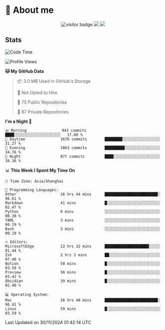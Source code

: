 <!-- ![](https://youpai.roccoshi.top/img/20200804214216.png) -->

# 🧐 About me
 
<p align="center">
<img src="https://visitor-badge.laobi.icu/badge?page_id=Lincest.Lincest&title=hits" alt="visitor badge"/>
<a href="mailto:imroccoshi@gmail.com"><img src="https://img.shields.io/badge/gmail-imroccoshi%40gmail.com-red"></a>
<a href="https://blog.roccoshi.top"><img src="https://img.shields.io/badge/blog-roccoshi-green"></a>
</p>

## Stats

<!--START_SECTION:waka-->
![Code Time](http://img.shields.io/badge/Code%20Time-1%2C738%20hrs%2013%20mins-blue)

![Profile Views](http://img.shields.io/badge/Profile%20Views-0-blue)

**🐱 My GitHub Data** 

> 📦 3.0 MB Used in GitHub's Storage 
 > 
> 🚫 Not Opted to Hire
 > 
> 📜 75 Public Repositories 
 > 
> 🔑 67 Private Repositories 
 > 
**I'm a Night 🦉** 

```text
🌞 Morning                943 commits         ████░░░░░░░░░░░░░░░░░░░░░   17.60 % 
🌆 Daytime                1676 commits        ████████░░░░░░░░░░░░░░░░░   31.27 % 
🌃 Evening                1863 commits        █████████░░░░░░░░░░░░░░░░   34.76 % 
🌙 Night                  877 commits         ████░░░░░░░░░░░░░░░░░░░░░   16.36 % 
```


📊 **This Week I Spent My Time On** 

```text
🕑︎ Time Zone: Asia/Shanghai

💬 Programming Languages: 
Other                    26 hrs 44 mins      ████████████████████████░   96.61 % 
Markdown                 41 mins             █░░░░░░░░░░░░░░░░░░░░░░░░   02.47 % 
Python                   6 mins              ░░░░░░░░░░░░░░░░░░░░░░░░░   00.38 % 
YAML                     3 mins              ░░░░░░░░░░░░░░░░░░░░░░░░░   00.19 % 
Bash                     3 mins              ░░░░░░░░░░░░░░░░░░░░░░░░░   00.19 % 

🔥 Editors: 
MicrosoftEdge            22 hrs 32 mins      ████████████████████░░░░░   81.44 % 
Zsh                      2 hrs 2 mins        ██░░░░░░░░░░░░░░░░░░░░░░░   07.40 % 
Notion                   58 mins             █░░░░░░░░░░░░░░░░░░░░░░░░   03.50 % 
Preview                  56 mins             █░░░░░░░░░░░░░░░░░░░░░░░░   03.42 % 
Obsidian                 39 mins             █░░░░░░░░░░░░░░░░░░░░░░░░   02.40 % 

💻 Operating System: 
Mac                      26 hrs 40 mins      ████████████████████████░   96.41 % 
Linux                    59 mins             █░░░░░░░░░░░░░░░░░░░░░░░░   03.59 % 
```


 Last Updated on 30/11/2024 01:42:14 UTC
<!--END_SECTION:waka-->


